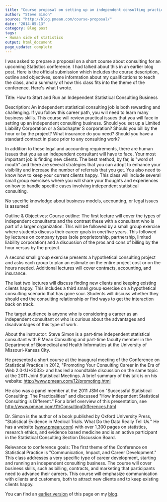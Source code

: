 ```yaml
---
title: "Course proposal on setting up an independent consulting practice"
author: "Steve Simon"
source: "http://blog.pmean.com/course-proposal/"
date: "2014-05-13"
category: Blog post
tags:
- Human side of statistics
output: html_document
page_update: complete
---
```


I was asked to prepare a proposal on a short course about consulting for
an upcoming Statistics conference. I had talked about this in an earlier
blog post. Here is the official submission which includes the course
description, outline and objectives, some information about my
qualifications to teach the class, and a summary of how this class fits
into the theme of the conference. Here's what I wrote.

<!---More--->

Title: How to Start and Run an Independent Statistical Consulting
Business

Description: An independent statistical consulting job is both rewarding
and challenging. If you follow this career path, you will need to learn
many business skills. This course will review practical issues that you
will face in setting up an independent consulting business. Should you
set up a Limited Liability Corporation or a Subchapter S corporation?
Should you bill by the hour or by the project? What insurance do you
need? Should you have a standard contract in place prior to any
consulting work?

In addition to these legal and accounting requirements, there are human
issues that you as an independent consultant will have to face. Your
most important job is finding new clients. The best method, by far, is
"word of mouth" and there are several strategies that you can adopt to
enhance your visibility and increase the number of referrals that you
get. You also need to know how to keep your current clients happy. This
class will include several small group exercises where you will share
your thoughts and experiences on how to handle specific cases involving
independent statistical consulting.

No specific knowledge about business models, accounting, or legal issues
is assumed

Outline & Objectives: Course outline: The first lecture will cover the
types of independent consultants and the contrast these with a
consultant who is part of a larger organization. This will be followed
by a small group exercise where students discuss their career goals in
one/five years. This followed by lectures on company types (sole
proprietorship, partnership, limited liability corporation) and a
discussion of the pros and cons of billing by the hour versus by the
project.

A second small group exercise presents a hypothetical consulting project
and asks each group to plan an estimate on the entire project cost or on
the hours needed. Additional lectures will cover contracts, accounting,
and insurance.

The last two lectures will discuss finding new clients and keeping
existing clients happy. This includes a third small group exercise on a
hypothetical consulting scenario that has gone sour. Students will
discuss whether they should end the consulting relationship or find ways
to get the interaction back on track.

The target audience is anyone who is considering a career as an
independent consultant or who is curious about the advantages and
disadvantages of this type of work.

About the instructor: Steve Simon is a part-time independent statistical
consultant with P.Mean Consulting and part-time faculty member in the
Department of Biomedical and Health Informatics at the University of
Missouri-Kansas City.

He presented a short course at the inaugural meeting of the Conference
on Statistical Practice in 2012, "Promoting Your Consulting Career in
the Era of Web 2.0<U+2033> and has led a roundtable discussion on the same
topic at the 2011 Joint Statistical Meetings. A brief summary of this
talk is on his website: http://www.pmean.com/12/promoting.html

He also was a panel member at the 2011 JSM on "Successful Statistical
Consulting: The Practicalities" and discussed "How Independent
Statistical Consulting is Different." For a brief overview of this
presentation, see http://www.pmean.com/11/ConsultingDifferences.html

Dr. Simon is the author of a book published by Oxford University Press,
"Statistical Evidence in Medical Trials. What Do the Data Really Tell
Us." He has a website (www.pmean.com) with over 1,300 pages on
statistics, research ethics, and evidence based medicine and is an
active participant in the Statistical Consulting Section Discussion
Board.

Relevance to conference goals: The first theme of the Conference on
Statistical Practice is "Communication, Impact, and Career Development."
This class addresses a very specific type of career development,
starting and running an independent consulting business. The course will
cover business skills, such as billing, contracts, and marketing that
participants need to advance their careers. This course will emphasize
communication with clients and customers, both to attract new clients
and to keep existing clients happy.

You can find an [earlier version][sim1] of this page on my [blog][sim2].

[sim1]: http://blog.pmean.com/course-proposal/
[sim2]: http://blog.pmean.com